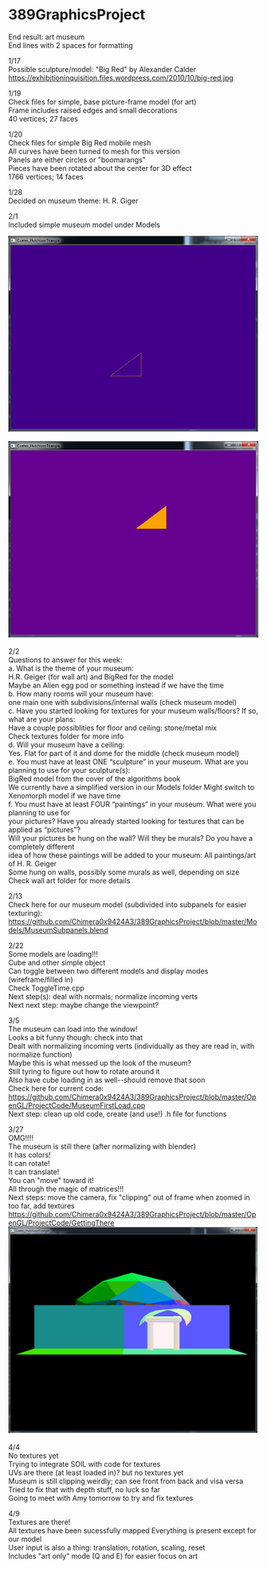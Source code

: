# 389GraphicsProject  
End result: art museum  
End lines with 2 spaces for formatting  

1/17  
Possible sculpture/model: "Big Red" by Alexander Calder  
  https://exhibitioninquisition.files.wordpress.com/2010/10/big-red.jpg  

1/19  
Check files for simple, base picture-frame model (for art)  
  Frame includes raised edges and small decorations  
  40 vertices; 27 faces  

1/20  
Check files for simple Big Red mobile mesh  
  All curves have been turned to mesh for this version  
  Panels are either circles or "boomarangs"   
  Pieces have been rotated about the center for 3D effect  
  1766 vertices; 14 faces  

1/28  
Decided on museum theme: H. R. Giger  

2/1  
Included simple museum model under Models  

![alt tag](https://github.com/Chimera0x9424A3/389GraphicsProject/blob/master/Readme1.png)

![alt tag](https://github.com/Chimera0x9424A3/389GraphicsProject/blob/master/Readme2.png)


2/2  
Questions to answer for this week:  
a. What is the theme of your museum:  
    H.R. Geiger (for wall art) and BigRed for the model  
    Maybe an Alien egg pod or something instead if we have the time  
b. How many rooms will your museum have:  
    one main one with subdivisions/internal walls (check museum model)  
c. Have you started looking for textures for your museum walls/floors? If so, what are your plans:  
    Have a couple possiblities for floor and ceiling: stone/metal mix  
    Check textures folder for more info  
d. Will your museum have a ceiling:   
    Yes. Flat for part of it and dome for the middle (check museum model)  
e. You must have at least ONE “sculpture” in your museum. What are you planning to use for
 your sculpture(s):  
    BigRed model from the cover of the algorithms book  
    We currently have a simplified version in our Models folder
    Might switch to Xenomorph model if we have time  
f. You must have at least FOUR “paintings” in your museum. What were you planning to use for  
 your pictures? Have you already started looking for textures that can be applied as “pictures”?  
 Will your pictures be hung on the wall? Will they be murals? Do you have a completely different  
 idea of how these paintings will be added to your museum:
    All paintings/art of H. R. Geiger  
    Some hung on walls, possibly some murals as well, depending on size  
    Check wall art folder for more details  
    

2/13  
Check here for our museum model (subdivided into subpanels for easier texturing):  
https://github.com/Chimera0x9424A3/389GraphicsProject/blob/master/Models/MuseumSubpanels.blend  


2/22  
Some models are loading!!!  
Cube and other simple object  
Can toggle between two different models and display modes (wireframe/filled in)  
  Check ToggleTime.cpp  
  Next step(s): deal with normals; normalize incoming verts  
Next next step: maybe change the viewpoint?  

3/5  
The museum can load into the window!  
Looks a bit funny though: check into that  
Dealt with normalizing incoming verts (individually as they are read in, with normalize function)  
Maybe this is what messed up the look of the museum?  
Still tyring to figure out how to rotate around it  
Also have cube loading in as well--should remove that soon  
Check here for current code:  
https://github.com/Chimera0x9424A3/389GraphicsProject/blob/master/OpenGL/ProjectCode/MuseumFirstLoad.cpp  
Next step: clean up old code, create (and use!) .h file for functions  

3/27  
OMG!!!!  
The museum is still there (after normalizing with blender)  
It has colors!  
It can rotate!  
It can translate!  
You can "move" toward it!  
All through the magic of matrices!!!  
Next steps: move the camera, fix "clipping" out of frame when zoomed in too far, add textures  
https://github.com/Chimera0x9424A3/389GraphicsProject/blob/master/OpenGL/ProjectCode/GettingThere
![alt tag](https://github.com/Chimera0x9424A3/389GraphicsProject/blob/master/Readme3.png)

4/4  
No textures yet  
Trying to integrate SOIL with code for textures  
UVs are there (at least loaded in)? but no textures yet  
Museum is still clipping weirdly; can see front from back and visa versa  
Tried to fix that with depth stuff, no luck so far  
Going to meet with Amy tomorrow to try and fix textures  

4/9  
Textures are there!  
All textures have been sucessfully mapped 
Everything is present except for our model  
User input is also a thing: translation, rotation, scaling, reset  
Includes "art only" mode (Q and E) for easier focus on art  


